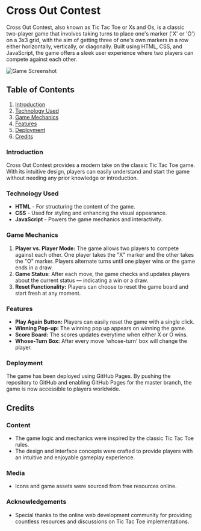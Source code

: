 #  Cross Out Contest

Cross Out Contest, also known as Tic Tac Toe or Xs and Os, is a classic two-player game that involves taking turns to place one's marker ('X' or 'O') on a 3x3 grid, with the aim of getting three of one's own markers in a row either horizontally, vertically, or diagonally. Built using HTML, CSS, and JavaScript, the game offers a sleek user experience where two players can compete against each other.

![Game Screenshot](./assets/.png)

## Table of Contents

1. [Introduction](#introduction)
1. [Technology Used](#technology-used)
1. [Game Mechanics](#game-mechanics)
1. [Features](#features)
1. [Deployment](#deployment)
1. [Credits](#credits)

### Introduction

Cross Out Contest provides a modern take on the classic Tic Tac Toe game. With its intuitive design, players can easily understand and start the game without needing any prior knowledge or introduction.

### Technology Used

- **HTML** - For structuring the content of the game.
- **CSS** - Used for styling and enhancing the visual appearance.
- **JavaScript** - Powers the game mechanics and interactivity.

### Game Mechanics

1. **Player vs. Player Mode:** The game allows two players to compete against each other. One player takes the "X" marker and the other takes the "O" marker. Players alternate turns until one player wins or the game ends in a draw.
2. **Game Status:** After each move, the game checks and updates players about the current status — indicating a win or a draw.
3. **Reset Functionality:** Players can choose to reset the game board and start fresh at any moment.

### Features

- **Play Again Button:** Players can easily reset the game with a single click.
- **Winning Pop-up:** The winning pop up appears on winning the game. 
- **Score Board:** The scores updates everytime when either X or O wins.
- **Whose-Turn Box:** After every move 'whose-turn' box will change the player.

### Deployment

The game has been deployed using GitHub Pages. By pushing the repository to GitHub and enabling GitHub Pages for the master branch, the game is now accessible to players worldwide.

## Credits

### Content

- The game logic and mechanics were inspired by the classic Tic Tac Toe rules.
- The design and interface concepts were crafted to provide players with an intuitive and enjoyable gameplay experience.

### Media

- Icons and game assets were sourced from free resources online.

### Acknowledgements

- Special thanks to the online web development community for providing countless resources and discussions on Tic Tac Toe implementations.